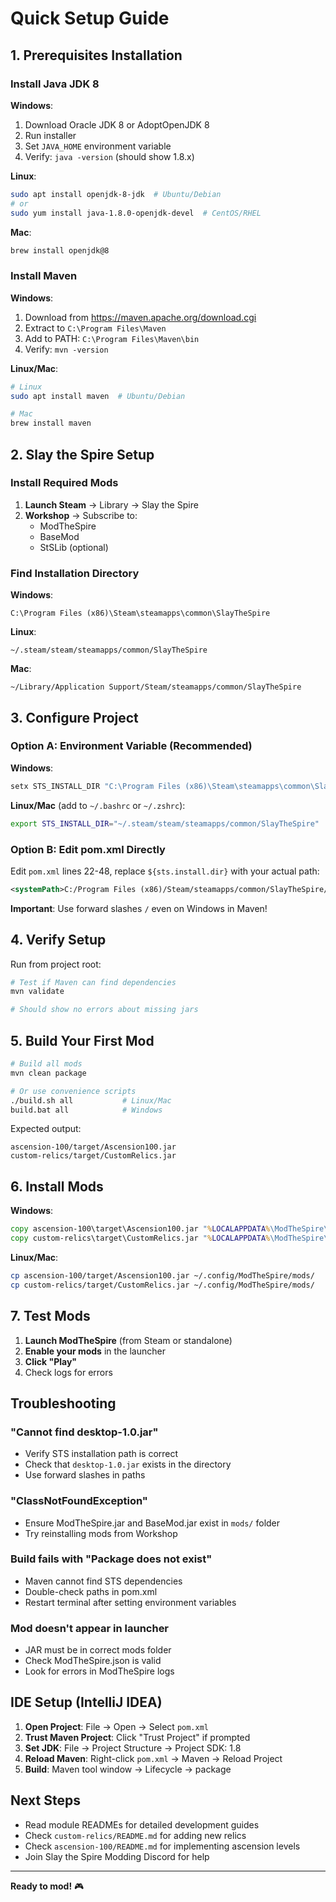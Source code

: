 # Quick Setup Guide

## 1. Prerequisites Installation

### Install Java JDK 8
**Windows**:
1. Download Oracle JDK 8 or AdoptOpenJDK 8
2. Run installer
3. Set `JAVA_HOME` environment variable
4. Verify: `java -version` (should show 1.8.x)

**Linux**:
```bash
sudo apt install openjdk-8-jdk  # Ubuntu/Debian
# or
sudo yum install java-1.8.0-openjdk-devel  # CentOS/RHEL
```

**Mac**:
```bash
brew install openjdk@8
```

### Install Maven
**Windows**:
1. Download from https://maven.apache.org/download.cgi
2. Extract to `C:\Program Files\Maven`
3. Add to PATH: `C:\Program Files\Maven\bin`
4. Verify: `mvn -version`

**Linux/Mac**:
```bash
# Linux
sudo apt install maven  # Ubuntu/Debian

# Mac
brew install maven
```

## 2. Slay the Spire Setup

### Install Required Mods
1. **Launch Steam** → Library → Slay the Spire
2. **Workshop** → Subscribe to:
   - ModTheSpire
   - BaseMod
   - StSLib (optional)

### Find Installation Directory
**Windows**:
```
C:\Program Files (x86)\Steam\steamapps\common\SlayTheSpire
```

**Linux**:
```
~/.steam/steam/steamapps/common/SlayTheSpire
```

**Mac**:
```
~/Library/Application Support/Steam/steamapps/common/SlayTheSpire
```

## 3. Configure Project

### Option A: Environment Variable (Recommended)

**Windows**:
```cmd
setx STS_INSTALL_DIR "C:\Program Files (x86)\Steam\steamapps\common\SlayTheSpire"
```

**Linux/Mac** (add to `~/.bashrc` or `~/.zshrc`):
```bash
export STS_INSTALL_DIR="~/.steam/steam/steamapps/common/SlayTheSpire"
```

### Option B: Edit pom.xml Directly

Edit `pom.xml` lines 22-48, replace `${sts.install.dir}` with your actual path:

```xml
<systemPath>C:/Program Files (x86)/Steam/steamapps/common/SlayTheSpire/desktop-1.0.jar</systemPath>
```

**Important**: Use forward slashes `/` even on Windows in Maven!

## 4. Verify Setup

Run from project root:

```bash
# Test if Maven can find dependencies
mvn validate

# Should show no errors about missing jars
```

## 5. Build Your First Mod

```bash
# Build all mods
mvn clean package

# Or use convenience scripts
./build.sh all           # Linux/Mac
build.bat all            # Windows
```

Expected output:
```
ascension-100/target/Ascension100.jar
custom-relics/target/CustomRelics.jar
```

## 6. Install Mods

**Windows**:
```cmd
copy ascension-100\target\Ascension100.jar "%LOCALAPPDATA%\ModTheSpire\mods\"
copy custom-relics\target\CustomRelics.jar "%LOCALAPPDATA%\ModTheSpire\mods\"
```

**Linux/Mac**:
```bash
cp ascension-100/target/Ascension100.jar ~/.config/ModTheSpire/mods/
cp custom-relics/target/CustomRelics.jar ~/.config/ModTheSpire/mods/
```

## 7. Test Mods

1. **Launch ModTheSpire** (from Steam or standalone)
2. **Enable your mods** in the launcher
3. **Click "Play"**
4. Check logs for errors

## Troubleshooting

### "Cannot find desktop-1.0.jar"
- Verify STS installation path is correct
- Check that `desktop-1.0.jar` exists in the directory
- Use forward slashes in paths

### "ClassNotFoundException"
- Ensure ModTheSpire.jar and BaseMod.jar exist in `mods/` folder
- Try reinstalling mods from Workshop

### Build fails with "Package does not exist"
- Maven cannot find STS dependencies
- Double-check paths in pom.xml
- Restart terminal after setting environment variables

### Mod doesn't appear in launcher
- JAR must be in correct mods folder
- Check ModTheSpire.json is valid
- Look for errors in ModTheSpire logs

## IDE Setup (IntelliJ IDEA)

1. **Open Project**: File → Open → Select `pom.xml`
2. **Trust Maven Project**: Click "Trust Project" if prompted
3. **Set JDK**: File → Project Structure → Project SDK: 1.8
4. **Reload Maven**: Right-click `pom.xml` → Maven → Reload Project
5. **Build**: Maven tool window → Lifecycle → package

## Next Steps

- Read module READMEs for detailed development guides
- Check `custom-relics/README.md` for adding new relics
- Check `ascension-100/README.md` for implementing ascension levels
- Join Slay the Spire Modding Discord for help

---

**Ready to mod!** 🎮
